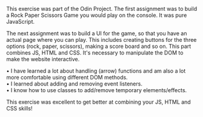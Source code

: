 This exercise was part of the Odin Project. The first assignment was to build a Rock Paper Scissors Game you would play on the console. It was pure JavaScript.

The next assignment was to build a UI for the game, so that you have an actual page where you can play. This includes creating buttons for the three options (rock, paper, scissors), making a score board and so on. This part combines JS, HTML and CSS. It's necessary to manipulate the DOM to make the website interactive.

• I have learned a lot about handling (arrow) functions and am also a lot more comfortable using different DOM methods.  
• I learned about adding and removing event listeners.   
• I know how to use classes to add/remove temporary elements/effects.  

This exercise was excellent to get better at combining your JS, HTML and CSS skills!